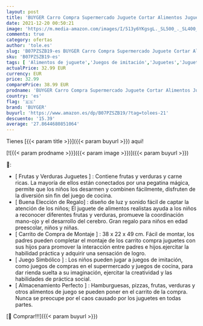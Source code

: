 ```yaml
---
layout: post
title: 'BUYGER Carro Compra Supermercado Juguete Cortar Alimentos Juguetes para Niños Bebe  Juego Cognitivo'
date: 2021-12-20 00:50:21
image: 'https://m.media-amazon.com/images/I/513y6YKgsgL._SL500_._SL400_.jpg'
comments: true
category: ofertas
author: 'tole.es'
slug: 'B07PZSZB19-es BUYGER Carro Compra Supermercado Juguete Cortar Alimentos...'
sku: 'B07PZSZB19-es'
tags: [ 'Alimentos de juguete','Juegos de imitación','Juguetes','Juguetes de cocina','Juguetes y juegos','bebe','buyger', ]
actualPrice: 32.99 EUR
currency: EUR
price: 32.99
comparePrice: 38.99 EUR
prodname: 'BUYGER Carro Compra Supermercado Juguete Cortar Alimentos Juguetes para Niños Bebe  Juego Cognitivo'
country: 'es'
flag: '🇪🇸'
brand: 'BUYGER'
buyurl: 'https://www.amazon.es/dp/B07PZSZB19/?tag=tolees-21'
descuento: '15.39'
average: '27.8644680851064'
---
```


Tienes [{{< param title >}}]({{< param buyurl >}}) aqui!

[![{{< param prodname >}}]({{< param image >}})]({{< param buyurl >}})

🔎:

- [ Frutas y Verduras Juguetes ] : Contiene frutas y verduras y carne ricas. La mayoría de ellos están conectados por una pegatina mágica, permite que los niños los desarmen y combinen fácilmente, disfruten de la diversión sin fin del juego de cocina.
- [ Buena Elección de Regalo] : diseño de luz y sonido fácil de captar la atención de los niños; El juguete de alimentos realistas ayuda a los niños a reconocer diferentes frutas y verduras, promueve la coordinación mano-ojo y el desarrollo del cerebro. Gran regalo para niños en edad preescolar, niños y niñas.
- [ Carrito de Compra de Montaje ] : 38 x 22 x 49 cm. Fácil de montar, los padres pueden completar el montaje de los carrito compra juguetes con sus hijos para promover la interacción entre padres e hijos.ejercitar la habilidad práctica y adquirir una sensación de logro.
- [ Juego Simbólico ] : Los niños pueden jugar a juegos de imitación, como juegos de compras en el supermercado y juegos de cocina, para dar rienda suelta a su imaginación, ejercitar la creatividad y las habilidades de práctica social.
- [ Almacenamiento Perfecto ] : Hamburguesas, pizzas, frutas, verduras y otros alimentos de juego se pueden poner en el carrito de la compra. Nunca se preocupe por el caos causado por los juguetes en todas partes.

[🛒 Comprar!!!]({{< param buyurl >}})
